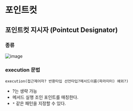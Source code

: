 # 포인트컷

## 포인트컷 지시자 (Pointcut Designator)

### 종류
![image](https://user-images.githubusercontent.com/48814463/209236029-14ebcb49-3d50-4ffe-8874-fcac74f79286.png)

### execution 문법
`execution(접근제어자? 반환타입 선언타입?메서드이름(파라미터) 예외?)`
 * ?는 생략 가능
 * 메서드 실행 조인 포인트를 매칭한다.
 * `*` 같은 패턴을 지정할 수 있다.
